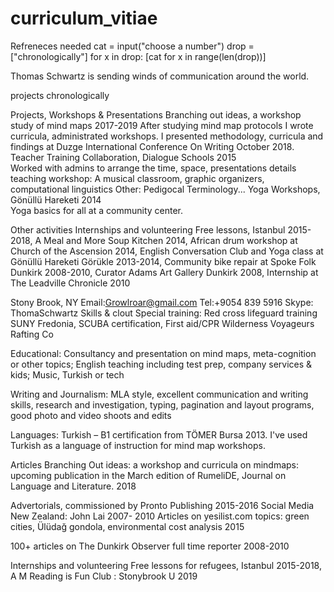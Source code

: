 # curriculum_vitiae
Refreneces needed
cat = input("choose a number")
drop = ["chronologically"]
for x in drop:
  [cat for x in range(len(drop))]
  
  Thomas Schwartz is sending winds of communication around the world.
  
  projects chronologically
  
  Projects, Workshops & Presentations 
Branching out ideas, a workshop study of mind maps       2017-2019
After studying mind map protocols I wrote curricula, administrated workshops. I presented methodology, curricula and findings at Duzge International Conference On Writing October 2018.
Teacher Training Collaboration, Dialogue Schools	2015  
Worked with admins to arrange the time, space, presentations details
teaching workshop: A musical classroom, graphic organizers, computational linguistics
Other: Pedigocal Terminology... 
Yoga Workshops, Gönüllü Hareketi	2014  
Yoga basics for all at a community center.

  Other activities
Internships and volunteering
Free lessons, Istanbul 2015-2018, A Meal and More Soup Kitchen 2014, African drum workshop at Church of the Ascension 2014, English Conversation Club and Yoga class at Gönüllü Hareketi Görükle 2013-2014, Community bike repair at Spoke Folk Dunkirk 2008-2010, Curator Adams Art Gallery Dunkirk 2008, Internship at The Leadville Chronicle 2010

Stony Brook, NY
Email:Growlroar@gmail.com
Tel:+9054 839 5916
	Skype: ThomaSchwartz
Skills & clout
Special training: Red cross lifeguard training SUNY Fredonia, SCUBA certification, First aid/CPR Wilderness Voyageurs Rafting Co

Educational: Consultancy and presentation on mind maps, meta-cognition or other topics; English teaching including test prep, company services & kids; Music, Turkish or tech

Writing and Journalism: MLA style, excellent communication and writing skills, research and investigation, typing, pagination and layout programs, good photo and video shoots and edits 

Languages: Turkish – B1 certification from TÖMER Bursa 2013. I've used Turkish as a language of instruction for mind map workshops.

Articles
Branching Out ideas: a workshop and curricula on mindmaps: upcoming publication in the March edition of RumeliDE, Journal on Language and Literature.	        2018

Advertorials, commissioned by Pronto Publishing		           2015-2016
Social Media New Zealand: John Lai                            2007- 2010
Articles on yesilist.com
topics: green cities, Ülüdağ gondola, environmental cost analysis           2015

100+ articles on The Dunkirk Observer full time reporter  2008-2010 

Internships and volunteering
Free lessons for refugees, Istanbul 2015-2018, A M
Reading is Fun Club : Stonybrook U 2019
